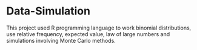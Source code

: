 # Data-Simulation
This project used R programming language to work binomial distributions, use relative frequency, expected value, law of large numbers and simulations involving Monte Carlo methods.
